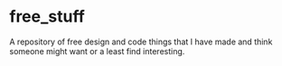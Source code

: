 # free_stuff
A repository of free design and code things that I have made and think someone might want or a least find interesting.
